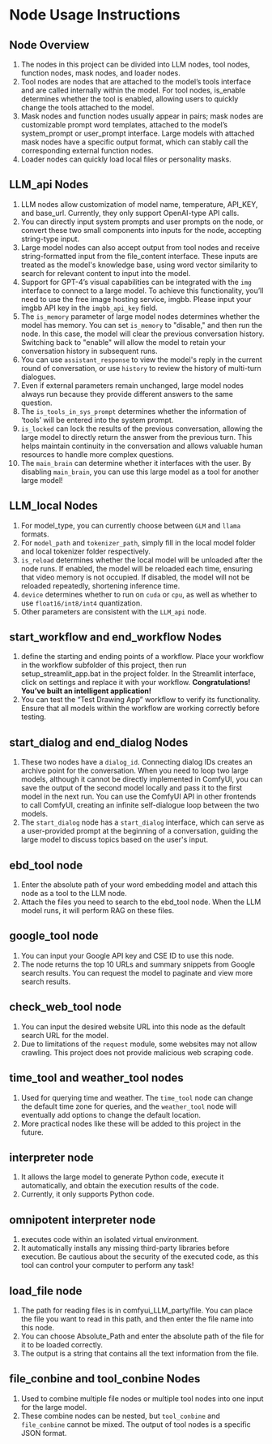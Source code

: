 # **Node Usage Instructions**

## Node Overview
1. The nodes in this project can be divided into LLM nodes, tool nodes, function nodes, mask nodes, and loader nodes.
2. Tool nodes are nodes that are attached to the model’s tools interface and are called internally within the model. For tool nodes, is_enable determines whether the tool is enabled, allowing users to quickly change the tools attached to the model.
3. Mask nodes and function nodes usually appear in pairs; mask nodes are customizable prompt word templates, attached to the model’s system_prompt or user_prompt interface. Large models with attached mask nodes have a specific output format, which can stably call the corresponding external function nodes.
4. Loader nodes can quickly load local files or personality masks.

## LLM_api Nodes
1. LLM nodes allow customization of model name, temperature, API_KEY, and base_url. Currently, they only support OpenAI-type API calls.
2. You can directly input system prompts and user prompts on the node, or convert these two small components into inputs for the node, accepting string-type input.
3. Large model nodes can also accept output from tool nodes and receive string-formatted input from the file_content interface. These inputs are treated as the model's knowledge base, using word vector similarity to search for relevant content to input into the model.
4. Support for GPT-4’s visual capabilities can be integrated with the `img` interface to connect to a large model. To achieve this functionality, you’ll need to use the free image hosting service, imgbb. Please input your imgbb API key in the `imgbb_api_key` field.
5. The `is_memory` parameter of large model nodes determines whether the model has memory. You can set `is_memory` to "disable," and then run the node. In this case, the model will clear the previous conversation history. Switching back to "enable" will allow the model to retain your conversation history in subsequent runs.
6. You can use `assistant_response` to view the model's reply in the current round of conversation, or use `history` to review the history of multi-turn dialogues.
7. Even if external parameters remain unchanged, large model nodes always run because they provide different answers to the same question.
8. The `is_tools_in_sys_prompt` determines whether the information of ‘tools’ will be entered into the system prompt.
9. `is_locked` can lock the results of the previous conversation, allowing the large model to directly return the answer from the previous turn. This helps maintain continuity in the conversation and allows valuable human resources to handle more complex questions.
10. The `main_brain` can determine whether it interfaces with the user. By disabling `main_brain`, you can use this large model as a tool for another large model!

## LLM_local Nodes
1. For model_type, you can currently choose between `GLM` and `llama` formats.
2. For `model_path` and `tokenizer_path`, simply fill in the local model folder and local tokenizer folder respectively.
3. `is_reload` determines whether the local model will be unloaded after the node runs. If enabled, the model will be reloaded each time, ensuring that video memory is not occupied. If disabled, the model will not be reloaded repeatedly, shortening inference time.
4. `device` determines whether to run on `cuda` or `cpu`, as well as whether to use `float16/int8/int4` quantization.
5. Other parameters are consistent with the `LLM_api` node.

## start_workflow and end_workflow Nodes
1. define the starting and ending points of a workflow. Place your workflow in the workflow subfolder of this project, then run setup_streamlit_app.bat in the project folder. In the Streamlit interface, click on settings and replace it with your workflow.
**Congratulations! You’ve built an intelligent application!**
2. You can test the “Test Drawing App” workflow to verify its functionality. Ensure that all models within the workflow are working correctly before testing.

## start_dialog and end_dialog Nodes
1. These two nodes have a `dialog_id`. Connecting dialog IDs creates an archive point for the conversation. When you need to loop two large models, although it cannot be directly implemented in ComfyUI, you can save the output of the second model locally and pass it to the first model in the next run. You can use the ComfyUI API in other frontends to call ComfyUI, creating an infinite self-dialogue loop between the two models.
2. The `start_dialog` node has a `start_dialog` interface, which can serve as a user-provided prompt at the beginning of a conversation, guiding the large model to discuss topics based on the user's input.

## ebd_tool node
1. Enter the absolute path of your word embedding model and attach this node as a tool to the LLM node.
2. Attach the files you need to search to the ebd_tool node. When the LLM model runs, it will perform RAG on these files.

## google_tool node
1. You can input your Google API key and CSE ID to use this node.
2. The node returns the top 10 URLs and summary snippets from Google search results. You can request the model to paginate and view more search results.

## check_web_tool node
1. You can input the desired website URL into this node as the default search URL for the model.
2. Due to limitations of the `request` module, some websites may not allow crawling. This project does not provide malicious web scraping code.

## time_tool and weather_tool nodes
1. Used for querying time and weather. The `time_tool` node can change the default time zone for queries, and the `weather_tool` node will eventually add options to change the default location.
2. More practical nodes like these will be added to this project in the future.

## interpreter node
1. It allows the large model to generate Python code, execute it automatically, and obtain the execution results of the code.
2. Currently, it only supports Python code.

## omnipotent interpreter node 
1. executes code within an isolated virtual environment.
2. It automatically installs any missing third-party libraries before execution. Be cautious about the security of the executed code, as this tool can control your computer to perform any task!

## load_file node
1. The path for reading files is in comfyui_LLM_party/file. You can place the file you want to read in this path, and then enter the file name into this node.
2. You can choose Absolute_Path and enter the absolute path of the file for it to be loaded correctly.
3. The output is a string that contains all the text information from the file.

## file_conbine and tool_conbine Nodes
1. Used to combine multiple file nodes or multiple tool nodes into one input for the large model.
2. These combine nodes can be nested, but `tool_conbine` and `file_conbine` cannot be mixed. The output of tool nodes is a specific JSON format.
